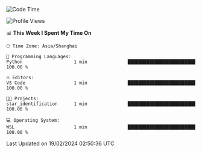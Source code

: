 <!--START_SECTION:waka-->
![Code Time](http://img.shields.io/badge/Code%20Time-1%2C514%20hrs%2023%20mins-blue)

![Profile Views](http://img.shields.io/badge/Profile%20Views-0-blue)

📊 **This Week I Spent My Time On** 

```text
🕑︎ Time Zone: Asia/Shanghai

💬 Programming Languages: 
Python                   1 min               █████████████████████████   100.00 % 

🔥 Editors: 
VS Code                  1 min               █████████████████████████   100.00 % 

🐱‍💻 Projects: 
star_identification      1 min               █████████████████████████   100.00 % 

💻 Operating System: 
WSL                      1 min               █████████████████████████   100.00 % 
```


 Last Updated on 19/02/2024 02:50:36 UTC
<!--END_SECTION:waka-->
